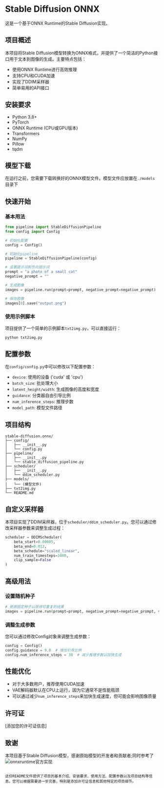# Stable Diffusion ONNX

这是一个基于ONNX Runtime的Stable Diffusion实现。

## 项目概述

本项目将Stable Diffusion模型转换为ONNX格式，并提供了一个简洁的Python接口用于文本到图像的生成。主要特点包括：

- 使用ONNX Runtime进行高效推理
- 支持CPU和CUDA加速
- 实现了DDIM采样器
- 简单易用的API接口

## 安装要求

- Python 3.8+
- PyTorch
- ONNX Runtime (CPU或GPU版本)
- Transformers
- NumPy
- Pillow
- tqdm

## 模型下载

在运行之前，您需要下载转换好的ONNX模型文件。模型文件应放置在`./models`目录下

## 快速开始

### 基本用法

```python
from pipeline import StableDiffusionPipeline
from config import Config

# 初始化配置
config = Config()

# 初始化pipeline
pipeline = StableDiffusionPipeline(config)

# 设置提示词和负向提示词
prompt = "a photo of a small cat"
negative_prompt = ""

# 生成图像
images = pipeline.run(prompt=prompt, negative_prompt=negative_prompt)

# 保存图像
images[0].save("output.png")
```

### 使用示例脚本

项目提供了一个简单的示例脚本`txt2img.py`，可以直接运行：

```bash
python txt2img.py
```

## 配置参数

在`config/config.py`中可以修改以下配置参数：

- `device`: 使用的设备 ('cuda' 或 'cpu')
- `batch_size`: 批处理大小
- `latent_height/width`: 生成图像的高度和宽度
- `guidance`: 分类器自由引导比例
- `num_inference_steps`: 推理步数
- `model_path`: 模型文件路径

## 项目结构

```
stable-diffusion.onnx/
├── config/
│   ├── __init__.py
│   └── config.py
├── pipeline/
│   ├── __init__.py
│   └── stable_diffusion_pipeline.py
├── scheduler/
│   ├── __init__.py
│   └── ddim_scheduler.py
├── models/
│   └── (模型文件)
├── txt2img.py
└── README.md
```

## 自定义采样器

本项目实现了DDIM采样器，位于`scheduler/ddim_scheduler.py`。您可以通过修改采样器参数来调整生成过程：

```python
scheduler = DDIMScheduler(
    beta_start=0.00085,
    beta_end=0.012,
    beta_schedule="scaled_linear",
    num_train_timesteps=1000,
    clip_sample=False
)
```

## 高级用法

### 设置随机种子

```python
# 使用固定种子以获得可重复的结果
images = pipeline.run(prompt=prompt, negative_prompt=negative_prompt, seed=42)
```

### 调整生成参数

您可以通过修改Config对象来调整生成参数：

```python
config = Config()
config.guidance = 9.0  # 增加引导比例
config.num_inference_steps = 30  # 减少推理步数以加快生成
```

## 性能优化

- 对于大多数用户，推荐使用CUDA加速
- VAE解码器默认在CPU上运行，因为它通常不是性能瓶颈
- 可以通过减少`num_inference_steps`来加快生成速度，但可能会影响图像质量

## 许可证

[添加您的许可证信息]

## 致谢

本项目基于Stable Diffusion模型，感谢原始模型的开发者和贡献者;同时参考了![onnxruntime官方实现](https://github.com/microsoft/onnxruntime/tree/main/onnxruntime/python/tools/transformers/models/stable_diffusion)
```

这份README文件提供了项目的基本介绍、安装要求、使用方法、配置参数以及项目结构等信息。您可以根据需要进一步完善，特别是添加许可证信息和其他特定的项目细节。